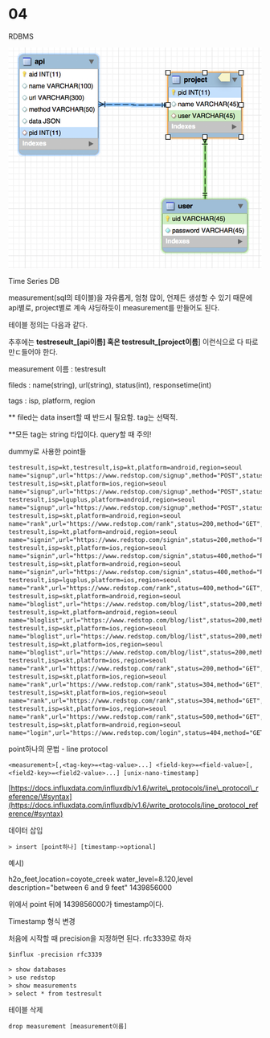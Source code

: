 # 04

RDBMS

![](../.gitbook/assets/2018-10-04-11.21.55.png)

Time Series DB

measurement\(sql의 테이블\)을 자유롭게, 엄청 많이, 언제든 생성할 수 있기 때문에 api별로, project별로 계속 샤딩하듯이 measurement를 만들어도 된다.

테이블 정의는 다음과 같다.

추후에는 **testreseult\_\[api이름\]  혹은 testresult\_\[project이름**\] 이런식으로 다 따로 만ㄷ들어야 한다.



measurement 이름 : testresult

fileds : name\(string\), url\(string\), status\(int\), responsetime\(int\)

tags : isp, platform, region



\*\* filed는 data insert할 때 반드시 필요함. tag는 선택적.

\*\*모든 tag는 string 타입이다. query할 때 주의!



dummy로 사용한 point들

```text
testresult,isp=kt,testresult,isp=kt,platform=android,region=seoul name="signup",url="https://www.redstop.com/signup",method="POST",status=200,responsetime=3177
testresult,isp=skt,platform=ios,region=seoul name="signup",url="https://www.redstop.com/signup",method="POST",status=200,responsetime=1347
testresult,isp=lguplus,platform=android,region=seoul name="signup",url="https://www.redstop.com/signup",method="POST",status=200,responsetime=9479
testresult,isp=skt,platform=android,region=seoul name="rank",url="https://www.redstop.com/rank",status=200,method="GET",responsetime=1234
testresult,isp=kt,platform=android,region=seoul name="signin",url="https://www.redstop.com/signin",status=200,method="POST",responsetime=1133
testresult,isp=skt,platform=ios,region=seoul name="signin",url="https://www.redstop.com/signin",status=400,method="POST",responsetime=1342
testresult,isp=skt,platform=android,region=seoul name="signin",url="https://www.redstop.com/signin",status=400,method="POST",responsetime=1111
testresult,isp=lguplus,platform=ios,region=seoul name="rank",url="https://www.redstop.com/rank",status=400,method="GET",responsetime=1331
testresult,isp=skt,platform=android,region=seoul name="bloglist",url="https://www.redstop.com/blog/list",status=200,method="GET",responsetime=3283
testresult,isp=kt,platform=android,region=seoul name="bloglist",url="https://www.redstop.com/blog/list",status=200,method="GET",responsetime=1083
testresult,isp=skt,platform=ios,region=seoul name="bloglist",url="https://www.redstop.com/blog/list",status=200,method="GET",responsetime=9993
testresult,isp=kt,platform=ios,region=seoul name="bloglist",url="https://www.redstop.com/blog/list",status=200,method="GET",responsetime=9192
testresult,isp=skt,platform=ios,region=seoul name="rank",url="https://www.redstop.com/rank",status=200,method="GET",responsetime=9993
testresult,isp=skt,platform=ios,region=seoul name="rank",url="https://www.redstop.com/rank",status=304,method="GET",responsetime=9993
testresult,isp=skt,platform=ios,region=seoul name="rank",url="https://www.redstop.com/rank",status=304,method="GET",responsetime=9993
testresult,isp=skt,platform=ios,region=seoul name="rank",url="https://www.redstop.com/rank",status=500,method="GET",responsetime=9993
testresult,isp=skt,platform=android,region=seoul name="login",url="https://www.redstop.com/login",status=404,method="GET",responsetime=9993
```

point하나의 문법 - line protocol

```text
<measurement>[,<tag-key>=<tag-value>...] <field-key>=<field-value>[,<field2-key>=<field2-value>...] [unix-nano-timestamp]
```

[https://docs.influxdata.com/influxdb/v1.6/write\_protocols/line\_protocol\_reference/\#syntax](https://docs.influxdata.com/influxdb/v1.6/write_protocols/line_protocol_reference/#syntax)

데이터 삽입

```text
> insert [point하나] [timestamp->optional]
```

예시\)

h2o\_feet,location=coyote\_creek water\_level=8.120,level description="between 6 and 9 feet" 1439856000

위에서 point 뒤에 1439856000가 timestamp이다.



Timestamp 형식 변경

처음에 시작할 때 precision을 지정하면 된다. rfc3339로 하자

```text
$influx -precision rfc3339
```

```text
> show databases
> use redstop
> show measurements
> select * from testresult

```



테이블 삭제

```text
drop measurement [measurement이름]
```



